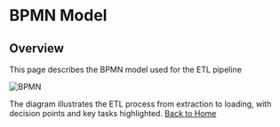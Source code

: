 # BPMN Model

## Overview
This page describes the BPMN model used for the ETL pipeline

![BPMN](C:/Users/penta/ETL-Project/diagrams/bpmn.png)

The diagram illustrates the ETL process from extraction to loading, with decision points and key tasks highlighted.
[Back to Home](index.md)
